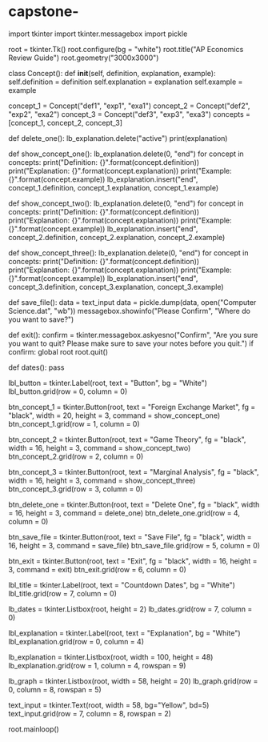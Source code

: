 # capstone-

import tkinter 
import tkinter.messagebox
import pickle

root = tkinter.Tk()
root.configure(bg = "white")
root.title("AP Economics Review Guide") 
root.geometry("3000x3000")


class Concept():
    def __init__(self, definition, explanation, example): 
        self.definition = definition
        self.explanation = explanation
        self.example = example

concept_1 = Concept("def1", "exp1", "exa1")
concept_2 = Concept("def2", "exp2", "exa2")
concept_3 = Concept("def3", "exp3", "exa3")
concepts = [concept_1, concept_2, concept_3]

def delete_one():
    lb_explanation.delete("active")
    print(explanation)

def show_concept_one():
    lb_explanation.delete(0, "end")
    for concept in concepts:
        print("Definition: {}".format(concept.definition))
        print("Explanation: {}".format(concept.explanation))
        print("Example: {}".format(concept.example))
    lb_explanation.insert("end", concept_1.definition, concept_1.explanation, concept_1.example)


def show_concept_two():
    lb_explanation.delete(0, "end")
    for concept in concepts:
        print("Definition: {}".format(concept.definition))
        print("Explanation: {}".format(concept.explanation))
        print("Example: {}".format(concept.example))
    lb_explanation.insert("end", concept_2.definition, concept_2.explanation, concept_2.example)

def show_concept_three():
    lb_explanation.delete(0, "end")
    for concept in concepts:
        print("Definition: {}".format(concept.definition))
        print("Explanation: {}".format(concept.explanation))
        print("Example: {}".format(concept.example))
    lb_explanation.insert("end", concept_3.definition, concept_3.explanation, concept_3.example)

def save_file():
    data = text_input
    data = pickle.dump(data, open("Computer Science.dat", "wb"))
    messagebox.showinfo("Please Confirm", "Where do you want to save?")

def exit():
    confirm = tkinter.messagebox.askyesno("Confirm", "Are you sure you want to quit? Please make sure to save your notes before you quit.")
    if confirm: 
        global root
        root.quit()

def dates():
    pass

lbl_button = tkinter.Label(root, text = "Button", bg = "White")
lbl_button.grid(row = 0, column = 0)

btn_concept_1 = tkinter.Button(root, text = "Foreign Exchange Market", fg = "black", width = 20, height = 3, command = show_concept_one) 
btn_concept_1.grid(row = 1, column = 0)

btn_concept_2 = tkinter.Button(root, text = "Game Theory", fg = "black", width = 16, height = 3, command = show_concept_two) 
btn_concept_2.grid(row = 2, column = 0)

btn_concept_3 = tkinter.Button(root, text = "Marginal Analysis", fg = "black", width = 16, height = 3, command = show_concept_three) 
btn_concept_3.grid(row = 3, column = 0)

btn_delete_one = tkinter.Button(root, text = "Delete One", fg = "black", width = 16, height = 3, command = delete_one) 
btn_delete_one.grid(row = 4, column = 0)

btn_save_file = tkinter.Button(root, text = "Save File", fg = "black", width = 16, height = 3, command = save_file) 
btn_save_file.grid(row = 5, column = 0)

btn_exit = tkinter.Button(root, text = "Exit", fg = "black", width = 16, height = 3, command = exit) 
btn_exit.grid(row = 6, column = 0)

lbl_title = tkinter.Label(root, text = "Countdown Dates", bg = "White")
lbl_title.grid(row = 7, column = 0)

lb_dates = tkinter.Listbox(root, height = 2) 
lb_dates.grid(row = 7, column = 0)

lbl_explanation = tkinter.Label(root, text = "Explanation", bg = "White")
lbl_explanation.grid(row = 0, column = 4)

lb_explanation = tkinter.Listbox(root, width = 100, height = 48) 
lb_explanation.grid(row = 1, column = 4, rowspan = 9)

lb_graph = tkinter.Listbox(root, width = 58, height = 20) 
lb_graph.grid(row = 0, column = 8, rowspan = 5)

text_input = tkinter.Text(root, width = 58, bg="Yellow", bd=5)
text_input.grid(row = 7, column = 8, rowspan = 2) 





root.mainloop() 





